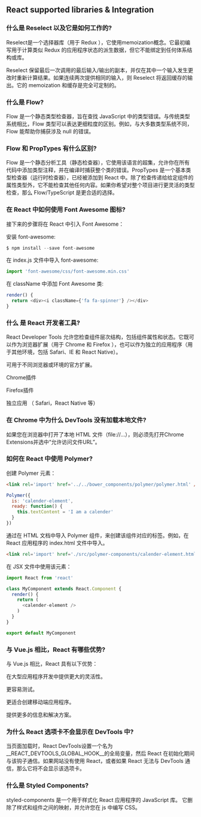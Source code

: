 ## React supported libraries & Integration

### 什么是 Reselect 以及它是如何工作的?

Reselect是一个选择器库（用于 Redux ），它使用memoization概念。它最初编写用于计算类似 Redux 的应用程序状态的派生数据，但它不能绑定到任何体系结构或库。

Reselect 保留最后一次调用的最后输入/输出的副本，并仅在其中一个输入发生更改时重新计算结果。如果连续两次提供相同的输入，则 Reselect 将返回缓存的输出。它的 memoization 和缓存是完全可定制的。

### 什么是 Flow?

Flow 是一个静态类型检查器，旨在查找 JavaScript 中的类型错误。与传统类型系统相比，Flow 类型可以表达更细粒度的区别。例如，与大多数类型系统不同，Flow 能帮助你捕获涉及 null 的错误。

### Flow 和 PropTypes 有什么区别?

Flow 是一个静态分析工具（静态检查器），它使用该语言的超集，允许你在所有代码中添加类型注释，并在编译时捕获整个类的错误。PropTypes 是一个基本类型检查器（运行时检查器），已经被添加到 React 中。除了检查传递给给定组件的属性类型外，它不能检查其他任何内容。如果你希望对整个项目进行更灵活的类型检查，那么 Flow/TypeScript 是更合适的选择。

### 在 React 中如何使用 Font Awesome 图标?

接下来的步骤将在 React 中引入 Font Awesome：

安装 font-awesome:

```js
$ npm install --save font-awesome
```

在 index.js 文件中导入 font-awesome:

```js
import 'font-awesome/css/font-awesome.min.css'
```

在 className 中添加 Font Awesome 类:
```js
render() {
  return <div><i className={'fa fa-spinner'} /></div>
}
```

### 什么 是 React 开发者工具?

React Developer Tools 允许您检查组件层次结构，包括组件属性和状态。它既可以作为浏览器扩展（用于 Chrome 和 Firefox ），也可以作为独立的应用程序（用于其他环境，包括 Safari、IE 和 React Native）。

可用于不同浏览器或环境的官方扩展。

Chrome插件

Firefox插件

独立应用 （ Safari，React Native 等）

### 在 Chrome 中为什么 DevTools 没有加载本地文件?

如果您在浏览器中打开了本地 HTML 文件（file://...），则必须先打开Chrome Extensions并选中“允许访问文件URL”。

### 如何在 React 中使用 Polymer?

创建 Polymer 元素：

```html
<link rel='import' href='../../bower_components/polymer/polymer.html' />
```
```js
Polymer({
  is: 'calender-element',
  ready: function() {
    this.textContent = 'I am a calender'
  }
})
```

通过在 HTML 文档中导入 Polymer 组件，来创建该组件对应的标签。例如，在 React 应用程序的 index.html 文件中导入。

```html
<link rel='import' href='./src/polymer-components/calender-element.html'>
```

在 JSX 文件中使用该元素：

```js
import React from 'react'

class MyComponent extends React.Component {
  render() {
    return (
      <calender-element />
    )
  }
}

export default MyComponent
```

### 与 Vue.js 相比，React 有哪些优势?
与 Vue.js 相比，React 具有以下优势：

在大型应用程序开发中提供更大的灵活性。

更容易测试。

更适合创建移动端应用程序。

提供更多的信息和解决方案。


### 为什么 React 选项卡不会显示在 DevTools 中?

当页面加载时，React DevTools设置一个名为__REACT_DEVTOOLS_GLOBAL_HOOK__的全局变量，然后 React 在初始化期间与该钩子通信。如果网站没有使用 React，或者如果 React 无法与 DevTools 通信，那么它将不会显示该选项卡。

### 什么是 Styled Components?

styled-components 是一个用于样式化 React 应用程序的 JavaScript 库。 它删除了样式和组件之间的映射，并允许您在 js 中编写 CSS。



